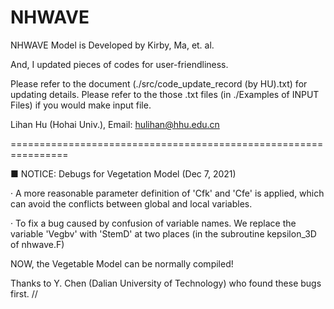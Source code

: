 # NHWAVE
NHWAVE Model is Developed by Kirby, Ma, et. al.

And, I updated pieces of codes for user-friendliness.

Please refer to the document (./src/code_update_record (by HU).txt) for updating details.
Please refer to the those .txt files (in ./Examples of INPUT Files) if you would make input file.

Lihan Hu (Hohai Univ.),
Email: hulihan@hhu.edu.cn

================================================================

■ NOTICE: Debugs for Vegetation Model (Dec 7, 2021)

· A more reasonable parameter definition of 'Cfk' and 'Cfe' is applied, which can avoid the conflicts between global and local variables.

· To fix a bug caused by confusion of variable names. We replace the variable 'Vegbv' with 'StemD' at two places (in the subroutine kepsilon_3D of nhwave.F)

NOW, the Vegetable Model can be normally compiled!

Thanks to Y. Chen (Dalian University of Technology) who found these bugs first.
//
